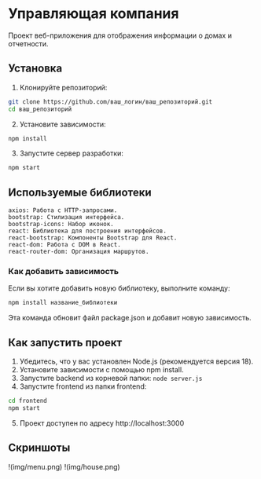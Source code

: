 # Управляющая компания

Проект веб-приложения для отображения информации о домах и отчетности.

## Установка

1. Клонируйте репозиторий:
```bash
git clone https://github.com/ваш_логин/ваш_репозиторий.git
cd ваш_репозиторий
```
2. Установите зависимости:
```bash
npm install
```
3. Запустите сервер разработки:
```bash
npm start
```
## Используемые библиотеки

    axios: Работа с HTTP-запросами.
    bootstrap: Стилизация интерфейса.
    bootstrap-icons: Набор иконок.
    react: Библиотека для построения интерфейсов.
    react-bootstrap: Компоненты Bootstrap для React.
    react-dom: Работа с DOM в React.
    react-router-dom: Организация маршрутов.

### Как добавить зависимость

Если вы хотите добавить новую библиотеку, выполните команду:
```bash
npm install название_библиотеки

```
Эта команда обновит файл package.json и добавит новую зависимость.

## Как запустить проект
1. Убедитесь, что у вас установлен Node.js (рекомендуется версия 18).
2. Установите зависимости с помощью npm install.
3. Запустите backend из корневой папки: `node server.js`
4. Запустите frontend из папки frontend:
```bash
cd frontend
npm start
```
5. Проект доступен по адресу http://localhost:3000
## Скриншоты
!(img/menu.png)
!(img/house.png)
